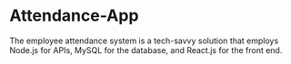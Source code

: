 # Attendance-App
The employee attendance system is a tech-savvy solution that employs Node.js for APIs, MySQL for the database, and React.js for the front end.

